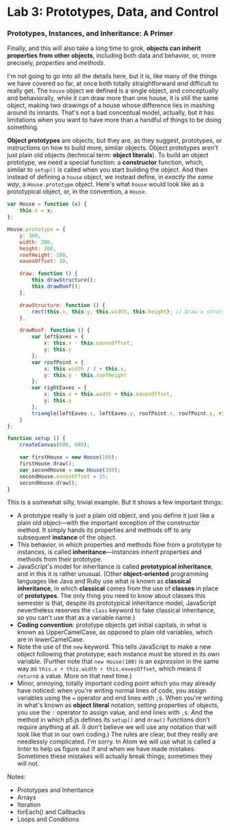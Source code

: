 # Lab 3: Prototypes, Data, and Control

### Prototypes, Instances, and Inheritance: A Primer
Finally, and this will also take a long time to grok, **objects can inherit properties from other objects**, including both data and behavior, or, more precisely, *properties* and *methods*.

I'm not going to go into all the details here, but it is, like many of the things we have covered so far, at once both totally straightforward *and* difficult to really get. The ```house``` object we defined is a single object, and conceptually and behaviorally, while it can draw more than one house, it is still the same object, making two drawings of a house whose difference lies in mashing around its innards. That's not a bad conceptual model, actually, but it has limitations when you want to have more than a handful of things to be doing something.

**Object prototypes** are objects, but they are, as they suggest, prototypes, or instructions on how to build more, similar objects. Object prototypes aren't just plain old objects (technical term: **object literals**). To build an object prototype, we need a special function: a **constructor** function, which, similar to ```setup()``` is called when you start building the object. And then instead of defining a ```house``` object, we instead define, in *exactly the same way*, a ```House.prototype``` object. Here's what ```house``` would look like as a prototypical object, or, in the convention, a ```House```.
```javascript
var House = function (x) {
	this.x = x;
};

House.prototype = {
	y: 300,
	width: 200,
	height: 200,
	roofHeight: 100,
	eavesOffset: 10,

	draw: function () {
		this.drawStructure();
		this.drawRoof();
	},

	drawStructure: function () {
		rect(this.x, this.y, this.width, this.height); // Draw a structure
	},

	drawRoof: function () {
		var leftEaves = {
			x: this.x - this.eavesOffset,
			y: this.y
		};
		var roofPoint = {
			x: this.width / 2 + this.x,
			y: this.y - this.roofHeight
		};
		var rightEaves = {
			x: this.x + this.width + this.eavesOffset,
			y: this.y
		};
		triangle(leftEaves.x, leftEaves.y, roofPoint.x, roofPoint.y, rightEaves.x, rightEaves.y);
	}
};

function setup () {
	createCanvas(600, 600);

	var firstHouse = new House(100);
	firstHouse.draw();
	var secondHouse = new House(350);
	secondHouse.eavesOffset = 15;
	secondHouse.draw();
}
```
This is a somewhat silly, trivial example. But it shows a few important things:
* A prototype really is just a plain old object, and you define it just like a plain old object—with the important exception of the constructor method. It simply hands its properties and methods off to any subsequent **instance** of the object.
* This behavior, in which properties and methods flow from a prototype to instances, is called **inheritance**—instances *inherit* properties and methods from their prototype.
* JavaScript's model for inheritance is called **prototypical inheritance**, and in this it is rather unusual. (Other **object-oriented** programming languages like Java and Ruby use what is known as **classical inheritance**, in which **classical** comes from the use of **classes** in place of **prototypes**. The only thing you need to know about classes this semester is that, despite its prototypical inheritance model, JavaScript nevertheless reserves the ```class``` keyword to fake classical inheritance, so you can't use that as a variable name.)
* **Coding convention**: prototype objects get initial capitals, in what is known as UpperCamelCase, as opposed to plain old variables, which are in lowerCamelCase.
* Note the use of the ```new``` keyword. This tells JavaScript to make a new object following that prototype; each instance must be stored in its own variable. (Further note that ```new House(100)``` is an *expression* in the same way as ```this.x + this.width + this.eavesOffset```, which means it ```return```s a value. More on that next time.)
* Minor, annoying, totally important coding point which you may already have noticed: when you're writing normal lines of code, you assign variables using the ```=``` operator and end lines with ```;```s. When you're writing in what's known as **object literal** notation, setting properties of objects, you use the ```:``` operator to assign value, and end lines with ```,```s. And the method in which p5.js defines its ```setup()``` and ```draw()``` functions don't require anything at all. (I don't believe we will use any notation that will look like that in our own coding.) The rules are clear, but they really are needlessly complicated. I'm sorry. In Atom we will use what is called a linter to help us figure out if and when we have made mistakes. Sometimes these mistakes will actually break things; sometimes they will not.


Notes:
* Prototypes and Inheritance
* Arrays
* Iteration
* forEach() and Callbacks
* Loops and Conditions

